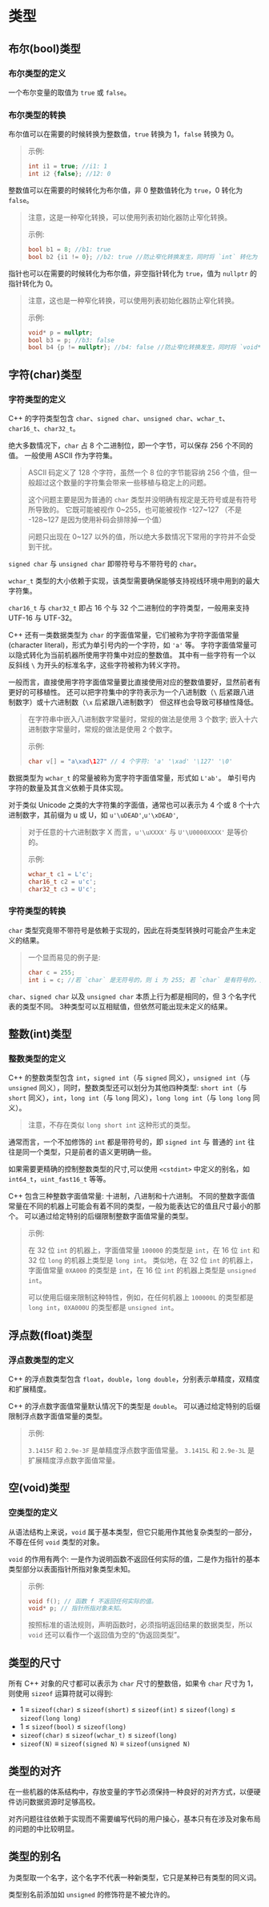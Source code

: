 # 类型

## 布尔(bool)类型

### 布尔类型的定义

一个布尔变量的取值为 `true` 或 `false`。

### 布尔类型的转换

布尔值可以在需要的时候转换为整数值，`true` 转换为 1，`false` 转换为 0。
> 示例:
>
> ```cpp
> int i1 = true; //i1: 1
> int i2 {false}; //12: 0
> ```

整数值可以在需要的时候转化为布尔值，非 0 整数值转化为 `true`，0 转化为 `false`。
> 注意，这是一种窄化转换，可以使用列表初始化器防止窄化转换。
>
> 示例:
>
> ```cpp
> bool b1 = 8; //b1: true
> bool b2 {i1 != 0}; //b2: true //防止窄化转换发生，同时将 `int` 转化为 `bool`
> ```

指针也可以在需要的时候转化为布尔值，非空指针转化为 `true`，值为 `nullptr` 的指针转化为 0。
> 注意，这也是一种窄化转换，可以使用列表初始化器防止窄化转换。
>
> 示例:
>
> ```cpp
> void* p = nullptr;
> bool b3 = p; //b3: false
> bool b4 {p != nullptr}; //b4: false //防止窄化转换发生，同时将 `void*` 转化为 `bool`。
> ```

## 字符(char)类型

### 字符类型的定义

C++ 的字符类型包含 `char`、`signed char`、`unsigned char`、`wchar_t`、`char16_t`、`char32_t`。

绝大多数情况下，`char` 占 8 个二进制位，即一个字节，可以保存 256 个不同的值。 一般使用 ASCII 作为字符集。
> ASCII 码定义了 128 个字符，虽然一个 8 位的字节能容纳 256 个值，但一般超过这个数量的字符集会带来一些移植与稳定上的问题。
>
> 这个问题主要是因为普通的 `char` 类型并没明确有规定是无符号或是有符号所导致的。 它既可能被视作 0~255，也可能被视作 -127~127 （不是 -128~127 是因为使用补码会排除掉一个值）
>
> 问题只出现在 0~127 以外的值，所以绝大多数情况下常用的字符并不会受到干扰。

`signed char` 与 `unsigned char` 即带符号与不带符号的 `char`。

`wchar_t` 类型的大小依赖于实现，该类型需要确保能够支持视线环境中用到的最大字符集。

`char16_t` 与 `char32_t` 即占 16 个与 32 个二进制位的字符类型，一般用来支持 UTF-16 与 UTF-32。

C++ 还有一类数据类型为 `char` 的字面值常量，它们被称为字符字面值常量(character literal)，形式为单引号内的一个字符，如 `'a'` 等。 字符字面值常量可以隐式转化为当前机器所使用字符集中对应的整数值。 其中有一些字符有一个以反斜线 `\` 为开头的标准名字，这些字符被称为转义字符。

一般而言，直接使用字符字面值常量要比直接使用对应的整数值要好，显然前者有更好的可移植性。 还可以把字符集中的字符表示为一个八进制数（`\` 后紧跟八进制数字）或十六进制数（`\x` 后紧跟八进制数字） 但这样也会导致可移植性降低。
> 在字符串中嵌入八进制数字常量时，常规的做法是使用 3 个数字; 嵌入十六进制数字常量时，常规的做法是使用 2 个数字。
>
> 示例:
>
> ```cpp
> char v[] = "a\xad\127" // 4 个字符: 'a' '\xad' '\127' '\0'
> ```

数据类型为 `wchar_t` 的常量被称为宽字符字面值常量，形式如 `L'ab'`。 单引号内字符的数量及其含义依赖于具体实现。

对于类似 Unicode 之类的大字符集的字面值，通常也可以表示为 4 个或 8 个十六进制数字，其前缀为 u 或 U，如 `u'\uDEAD'`,`u'\xDEAD'`,
> 对于任意的十六进制数字 X 而言，`u'\uXXXX'` 与 `U'\U0000XXXX'` 是等价的。
>
> 示例:
>
> ```cpp
> wchar_t c1 = L'c';
> char16_t c2 = u'c';
> char32_t c3 = U'c';
> ```

### 字符类型的转换

`char` 类型究竟带不带符号是依赖于实现的，因此在将类型转换时可能会产生未定义的结果。
> 一个显而易见的例子是:
>
> ```cpp
> char c = 255;
> int i = c; //若 `char` 是无符号的，则 i 为 255; 若 `char` 是有符号的，则 i 为 -1。
> ```

`char`、`signed char` 以及 `unsigned char` 本质上行为都是相同的，但 3 个名字代表的类型不同。 3种类型可以互相赋值，但依然可能出现未定义的结果。

## 整数(int)类型

### 整数类型的定义

C++ 的整数类型包含 `int`，`signed int`（与 `signed` 同义），`unsigned int`（与 `unsigned` 同义），同时，整数类型还可以划分为其他四种类型: `short int`（与 `short` 同义），`int`，`long int`（与 `long` 同义），`long long int`（与 `long long` 同义）。
> 注意，不存在类似 `long short int` 这种形式的类型。

通常而言，一个不加修饰的 `int` 都是带符号的，即 `signed int` 与 普通的 `int` 往往是同一个类型，只是前者的语义更明确一些。

如果需要更精确的控制整数类型的尺寸,可以使用 `<cstdint>` 中定义的别名，如 `int64_t`，`uint_fast16_t` 等等。

C++ 包含三种整数字面值常量: 十进制，八进制和十六进制。 不同的整数字面值常量在不同的机器上可能会有着不同的类型，一般为能表达它的值且尺寸最小的那个。 可以通过给定特别的后缀限制整数字面值常量的类型。
> 示例:
>
> 在 32 位 `int` 的机器上，字面值常量 `100000` 的类型是 `int`，在 16 位 `int` 和 32 位 `long` 的机器上类型是 `long int`。 类似地，在 32 位 `int` 的机器上，字面值常量 `0XA000` 的类型是 `int`，在 16 位 `int` 的机器上类型是 `unsigned int`。
>
> 可以使用后缀来限制这种特性，例如，在任何机器上 `100000L` 的类型都是 `long int`，`0XA000U` 的类型都是 `unsigned int`。

## 浮点数(float)类型

### 浮点数类型的定义

C++ 的浮点数类型包含 `float`，`double`，`long double`，分别表示单精度，双精度和扩展精度。

C++ 的浮点数字面值常量默认情况下的类型是 `double`。 可以通过给定特别的后缀限制浮点数字面值常量的类型。
> 示例:
>
> `3.1415F` 和 `2.9e-3F` 是单精度浮点数字面值常量。
> `3.1415L` 和 `2.9e-3L` 是扩展精度浮点数字面值常量。

## 空(void)类型

### 空类型的定义

从语法结构上来说，`void` 属于基本类型，但它只能用作其他复杂类型的一部分，不尊在任何 `void` 类型的对象。

`void` 的作用有两个: 一是作为说明函数不返回任何实际的值，二是作为指针的基本类型部分以表面指针所指对象类型未知。
> 示例:
>
> ```cpp
> void f(); // 函数 f 不返回任何实际的值。
> void* p; // 指针所指对象未知。
> ```
>
> 按照标准的语法规则，声明函数时，必须指明返回结果的数据类型，所以 `void` 还可以看作一个返回值为空的“伪返回类型”。

## 类型的尺寸

所有 C++ 对象的尺寸都可以表示为 `char` 尺寸的整数倍，如果令 `char` 尺寸为 1，则使用 `sizeof` 运算符就可以得到:

- 1 ≡ `sizeof(char)` ≤ `sizeof(short)` ≤ `sizeof(int)` ≤ `sizeof(long)` ≤ `sizeof(long long)`
- 1 ≤ `sizeof(bool)` ≤ `sizeof(long)`
- `sizeof(char)` ≤ `sizeof(wchar_t)` ≤ `sizeof(long)`
- `sizeof(N)` ≡ `sizeof(signed N)` ≡ `sizeof(unsigned N)`

## 类型的对齐

在一些机器的体系结构中，存放变量的字节必须保持一种良好的对齐方式，以便硬件访问数据资源时足够高校。

对齐问题往往依赖于实现而不需要编写代码的用户操心，基本只有在涉及对象布局的问题的中比较明显。

## 类型的别名

为类型取一个名字，这个名字不代表一种新类型，它只是某种已有类型的同义词。

类型别名前添加如 `unsigned` 的修饰符是不被允许的。
